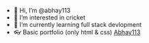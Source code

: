 - 👋 Hi, I’m @abhay113
- 👀 I’m interested in cricket
- 🌱 I’m currently learning full stack devlopment
- 👓 Basic portfolio (only html & css)     [Abhay113](https://abhay113.github.io/portfolio/)

<!---
abhay113/abhay113 is a ✨ special ✨ repository because its `README.md` (this file) appears on your GitHub profile.
You can click the Preview link to take a look at your changes.
--->
